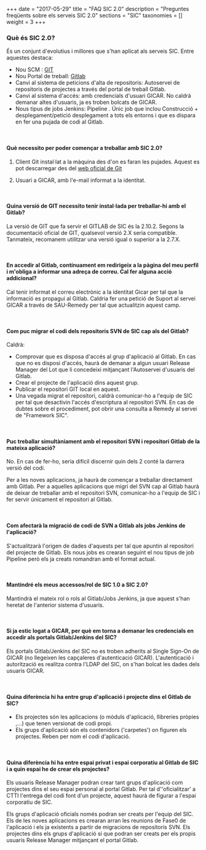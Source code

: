 +++
date        = "2017-05-29"
title       = "FAQ SIC 2.0"
description = "Preguntes freqüents sobre els serveis SIC 2.0"
sections    = "SIC"
taxonomies  = []
weight 		= 3
+++

### **Què és SIC 2.0?** ####
És un conjunt d'evolutius i millores que s'han aplicat als serveis SIC. Entre aquestes destaca:

* Nou SCM : [GIT](https://git-scm.com/)
* Nou Portal de treball: [Gitlab](https://git.intranet.gencat.cat)
* Canvi al sistema de peticions d'alta de repositoris: Autoservei de repositoris de projectes a través del portal de treball Gitlab.
* Canvi al sistema d'accés: amb credencials d'usuari GICAR. No caldrà demanar altes d'usuaris, ja es troben bolcats de GICAR.
* Nous tipus de jobs Jenkins: Pipeline . Únic job que inclou Construcció + desplegament/petició desplegament a tots els entorns i que es dispara en fer una pujada de codi al Gitlab.

<br/>

#### **Què necessito per poder començar a treballar amb SIC 2.0?** ####

1) Client Git instal·lat a la màquina des d'on es faran les pujades. Aquest es pot descarregar des del [web oficial de Git](https://git-scm.com/downloads)

2) Usuari a GICAR, amb l'e-mail informat a la identitat.

<br/>


#### **Quina versió de GIT necessito tenir instal·lada per treballar-hi amb el Gitlab?** ####

La versió de GIT que fa servir el GITLAB de SIC és la 2.10.2. Segons la documentació oficial de GIT, qualsevol versió 2.X seria compatible. Tanmateix, recomanem utilitzar una versió igual o superior a la 2.7.X.

<br/>


#### **En accedir al Gitlab, contínuament em redirigeix a la pàgina del meu perfil i m'obliga a informar una adreça de correu. Cal fer alguna acció addicional?** ####

Cal tenir informat el correu electrònic a la identitat Gicar per tal que la informació es propagui al Gitlab. Caldria fer una petició de Suport al servei GICAR a través de SAU-Remedy per tal que actualitzin aquest camp.

<br/>

#### **Com puc migrar el codi dels repositoris SVN de SIC cap als del Gitlab?** ####
Caldrà:

* Comprovar que es disposa d'accés al grup d'aplicació al Gitlab. En cas que no es disposi d'accés, haurà de demanar a algun usuari Release Manager del Lot que li concedeixi mitjançant l'Autoservei d'usuaris del Gitlab.
* Crear el projecte de l'aplicació dins aquest grup.
* Publicar el repositori GIT local en aquest.
* Una vegada migrat el repositori, caldrà comunicar-ho a l'equip de SIC per tal que desactivin l'accés d'escriptura al repositori SVN.
En cas de dubtes sobre el procediment, pot obrir una consulta a Remedy al servei de "Framework SIC".

<br/>

#### **Puc treballar simultàniament amb el repositori SVN i repositori Gitlab de la mateixa aplicació?** ####
No. En cas de fer-ho, seria difícil discernir quin dels 2 conté la darrera versió del codi. 

Per a les noves aplicacions, ja haurà de començar a treballar directament amb Gitlab. Per a aquelles aplicacions que migri del SVN cap al Gitlab haurà de deixar de treballar amb el repositori SVN, comunicar-ho a l'equip de SIC i fer servir únicament el repositori al Gitlab.

<br/>

#### **Com afectarà la migració de codi de SVN a Gitlab als jobs Jenkins de l'aplicació?** ####
S'actualitzarà l'origen de dades d'aquests per tal que apuntin al repositori del projecte de Gitlab. Els nous jobs es crearan seguint el nou tipus de job Pipeline però els ja creats romandran amb el format actual.

<br/>

#### **Mantindré els meus accessos/rol de SIC 1.0 a SIC 2.0?** ####
Mantindrà el mateix rol o rols al Gitlab/Jobs Jenkins, ja que aquest s'han heretat de l'anterior sistema d'usuaris.

<br/>

#### **Si ja estic logat a GICAR, per què em torna a demanar les credencials en accedir als portals Gitlab/Jenkins del SIC?** ####
Els portals Gitlab/Jenkins del SIC no es troben adherits al Single Sign-On de GICAR (no llegeixen les capçaleres d'autenticació GICAR). L'autenticació i autorització es realitza contra l'LDAP del SIC, on s'han bolcat les dades dels usuaris GICAR.

<br/>


#### **Quina diferència hi ha entre grup d'aplicació i projecte dins el Gitlab de SIC?** ####

* Els projectes són les aplicacions (o mòduls d'aplicació, llibreries pròpies ,...) que tenen versionat de codi propi. 
* Els grups d'aplicació són els contenidors ('carpetes') on figuren els projectes. Reben per nom el codi d'aplicació. 

<br/>

#### **Quina diferència hi ha entre espai privat i espai corporatiu al Gitlab de SIC i a quin espai he de crear els projectes?** ####

Els usuaris Release Manager podran crear tant grups d'aplicació com projectes dins el seu espai personal al portal Gitlab. Per tal d''oficialitzar' a CTTI l'entrega del codi font d'un projecte, aquest haurà de figurar a l'espai corporatiu de SIC.

Els grups d'aplicació oficials només podran ser creats per l'equip del SIC. Els de les noves aplicacions es crearan arran les reunions de Fase0 de l'aplicació i els ja existents a partir de migracions de repositoris SVN.
Els projectes dins els grups d'aplicació sí que podran ser creats per els propis usuaris Release Manager mitjançant el portal Gitlab.

<br/>



